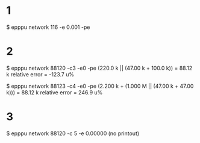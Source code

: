 # 1
$ epppu network 116 -e 0.001 -pe

# 2
$ epppu network 88120 -c3 -e0 -pe
(220.0 k || (47.00 k + 100.0 k)) = 88.12 k
relative error =
	-123.7 u%

$ epppu network 88123 -c4 -e0 -pe
(2.200 k + (1.000 M || (47.00 k + 47.00 k))) = 88.12 k
relative error =
	246.9 u%

# 3
$ epppu network 88120 -c 5 -e 0.00000
(no printout)

